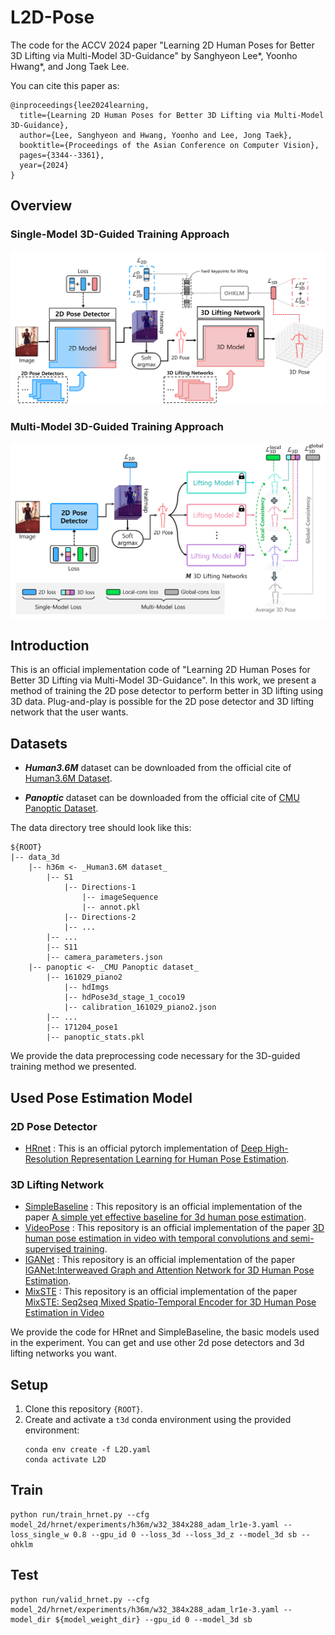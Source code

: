 # L2D-Pose

The code for the ACCV 2024 paper "Learning 2D Human Poses for Better 3D Lifting via Multi-Model 3D-Guidance" by Sanghyeon Lee*, Yoonho Hwang*, and Jong Taek Lee.

You can cite this paper as: 

```
@inproceedings{lee2024learning,
  title={Learning 2D Human Poses for Better 3D Lifting via Multi-Model 3D-Guidance},
  author={Lee, Sanghyeon and Hwang, Yoonho and Lee, Jong Taek},
  booktitle={Proceedings of the Asian Conference on Computer Vision},
  pages={3344--3361},
  year={2024}
}
```

## Overview

### Single-Model 3D-Guided Training Approach
![image](./images/overview1.png)

### Multi-Model 3D-Guided Training Approach
![image](./images/overview2.png)

## Introduction
This is an official implementation code of "Learning 2D Human Poses for Better 3D Lifting via Multi-Model 3D-Guidance". In this work, we present a method of training the 2D pose detector to perform better in 3D lifting using 3D data. Plug-and-play is possible for the 2D pose detector and 3D lifting network that the user wants.

## Datasets
- _**Human3.6M**_ dataset can be downloaded from the official cite of [Human3.6M Dataset](http://vision.imar.ro/human3.6m/description.php).

- _**Panoptic**_ dataset can be downloaded from the official cite of [CMU Panoptic Dataset](http://domedb.perception.cs.cmu.edu/).

The data directory tree should look like this:
```
${ROOT}
|-- data_3d
    |-- h36m <- _Human3.6M dataset_
        |-- S1
            |-- Directions-1
                |-- imageSequence
                |-- annot.pkl
            |-- Directions-2
            |-- ...
        |-- ...
        |-- S11
        |-- camera_parameters.json
    |-- panoptic <- _CMU Panoptic dataset_
        |-- 161029_piano2
            |-- hdImgs
            |-- hdPose3d_stage_1_coco19
            |-- calibration_161029_piano2.json
        |-- ...
        |-- 171204_pose1
        |-- panoptic_stats.pkl
```
  
We provide the data preprocessing code necessary for the 3D-guided training method we presented.

## Used Pose Estimation Model

### 2D Pose Detector
- [HRnet](https://github.com/leoxiaobin/deep-high-resolution-net.pytorch) : This is an official pytorch implementation of [Deep High-Resolution Representation Learning for Human Pose Estimation](https://arxiv.org/abs/1902.09212).

### 3D Lifting Network

- [SimpleBaseline](https://github.com/una-dinosauria/3d-pose-baseline) : This repository is an official implementation of the paper [A simple yet effective baseline for 3d human pose estimation](https://arxiv.org/pdf/1705.03098.pdf).
- [VideoPose](https://github.com/facebookresearch/VideoPose3D) : This repository is an official implementation of the paper [3D human pose estimation in video with temporal convolutions and semi-supervised training](https://arxiv.org/abs/1811.11742).
- [IGANet](https://github.com/xiu-cs/IGANet) : This repository is an official implementation of the paper [IGANet:Interweaved Graph and Attention Network for 3D Human Pose Estimation](https://arxiv.org/abs/2304.14045).
- [MixSTE](https://github.com/JinluZhang1126/MixSTE) : This repository is an official implementation of the paper [MixSTE: Seq2seq Mixed Spatio-Temporal Encoder for 3D Human Pose Estimation in Video](https://arxiv.org/abs/2203.00859)
  
We provide the code for HRnet and SimpleBaseline, the basic models used in the experiment. You can get and use other 2d pose detectors and 3d lifting networks you want.

##  Setup
1. Clone this repository `{ROOT}`.
2. Create and activate a `t3d` conda environment using the provided environment:
   ```
   conda env create -f L2D.yaml
   conda activate L2D
   ```
## Train

```
python run/train_hrnet.py --cfg model_2d/hrnet/experiments/h36m/w32_384x288_adam_lr1e-3.yaml --loss_single_w 0.8 --gpu_id 0 --loss_3d --loss_3d_z --model_3d sb --ohklm 
```

## Test

```
python run/valid_hrnet.py --cfg model_2d/hrnet/experiments/h36m/w32_384x288_adam_lr1e-3.yaml --model_dir ${model_weight_dir} --gpu_id 0 --model_3d sb
```
#
